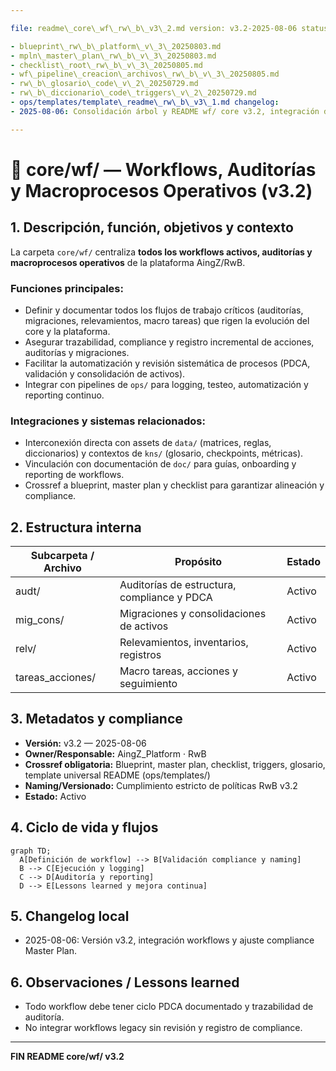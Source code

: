 ```yaml
---

file: readme\_core\_wf\_rw\_b\_v3\_2.md version: v3.2-2025-08-06 status: active role: readme owner: AingZ\_Platform · RwB crossref:

- blueprint\_rw\_b\_platform\_v\_3\_20250803.md
- mpln\_master\_plan\_rw\_b\_v\_3\_20250803.md
- checklist\_root\_rw\_b\_v\_3\_20250805.md
- wf\_pipeline\_creacion\_archivos\_rw\_b\_v\_3\_20250805.md
- rw\_b\_glosario\_code\_v\_2\_20250729.md
- rw\_b\_diccionario\_code\_triggers\_v\_2\_20250729.md
- ops/templates/template\_readme\_rw\_b\_v3\_1.md changelog:
- 2025-08-06: Consolidación árbol y README wf/ core v3.2, integración de workflows y compliance.

---
```


# 🔄 core/wf/ — Workflows, Auditorías y Macroprocesos Operativos (v3.2)

## 1. Descripción, función, objetivos y contexto

La carpeta `core/wf/` centraliza **todos los workflows activos, auditorías y macroprocesos operativos** de la plataforma AingZ/RwB.

### Funciones principales:

- Definir y documentar todos los flujos de trabajo críticos (auditorías, migraciones, relevamientos, macro tareas) que rigen la evolución del core y la plataforma.
- Asegurar trazabilidad, compliance y registro incremental de acciones, auditorías y migraciones.
- Facilitar la automatización y revisión sistemática de procesos (PDCA, validación y consolidación de activos).
- Integrar con pipelines de `ops/` para logging, testeo, automatización y reporting continuo.

### Integraciones y sistemas relacionados:

- Interconexión directa con assets de `data/` (matrices, reglas, diccionarios) y contextos de `kns/` (glosario, checkpoints, métricas).
- Vinculación con documentación de `doc/` para guías, onboarding y reporting de workflows.
- Crossref a blueprint, master plan y checklist para garantizar alineación y compliance.

## 2. Estructura interna

| Subcarpeta / Archivo | Propósito                                   | Estado |
| -------------------- | ------------------------------------------- | ------ |
| audt/                | Auditorías de estructura, compliance y PDCA | Activo |
| mig\_cons/           | Migraciones y consolidaciones de activos    | Activo |
| relv/                | Relevamientos, inventarios, registros       | Activo |
| tareas\_acciones/    | Macro tareas, acciones y seguimiento        | Activo |

## 3. Metadatos y compliance

- **Versión:** v3.2 — 2025-08-06
- **Owner/Responsable:** AingZ\_Platform · RwB
- **Crossref obligatoria:** Blueprint, master plan, checklist, triggers, glosario, template universal README (ops/templates/)
- **Naming/Versionado:** Cumplimiento estricto de políticas RwB v3.2
- **Estado:** Activo

## 4. Ciclo de vida y flujos

```mermaid
graph TD;
  A[Definición de workflow] --> B[Validación compliance y naming]
  B --> C[Ejecución y logging]
  C --> D[Auditoría y reporting]
  D --> E[Lessons learned y mejora continua]
```

## 5. Changelog local

- 2025-08-06: Versión v3.2, integración workflows y ajuste compliance Master Plan.

## 6. Observaciones / Lessons learned

- Todo workflow debe tener ciclo PDCA documentado y trazabilidad de auditoría.
- No integrar workflows legacy sin revisión y registro de compliance.

---

**FIN README core/wf/ v3.2**

